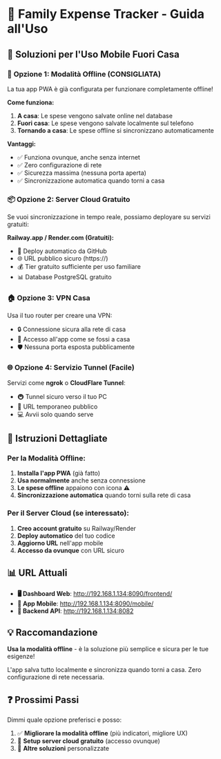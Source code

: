 # 📱 Family Expense Tracker - Guida all'Uso

## 🎯 Soluzioni per l'Uso Mobile Fuori Casa

### 💾 **Opzione 1: Modalità Offline (CONSIGLIATA)**

La tua app PWA è già configurata per funzionare completamente offline!

**Come funziona:**
1. **A casa**: Le spese vengono salvate online nel database
2. **Fuori casa**: Le spese vengono salvate localmente sul telefono
3. **Tornando a casa**: Le spese offline si sincronizzano automaticamente

**Vantaggi:**
- ✅ Funziona ovunque, anche senza internet
- ✅ Zero configurazione di rete
- ✅ Sicurezza massima (nessuna porta aperta)
- ✅ Sincronizzazione automatica quando torni a casa

### 📦 **Opzione 2: Server Cloud Gratuito**

Se vuoi sincronizzazione in tempo reale, possiamo deployare su servizi gratuiti:

**Railway.app / Render.com (Gratuiti):**
- 🚀 Deploy automatico da GitHub
- 🌐 URL pubblico sicuro (https://)
- 💰 Tier gratuito sufficiente per uso familiare
- 📊 Database PostgreSQL gratuito

### 🏠 **Opzione 3: VPN Casa**

Usa il tuo router per creare una VPN:
- 🔒 Connessione sicura alla rete di casa
- 📱 Accesso all'app come se fossi a casa
- 🛡️ Nessuna porta esposta pubblicamente

### 🌐 **Opzione 4: Servizio Tunnel (Facile)**

Servizi come **ngrok** o **CloudFlare Tunnel**:
- 🚇 Tunnel sicuro verso il tuo PC
- 🔗 URL temporaneo pubblico
- 💻 Avvii solo quando serve

## 🚀 Istruzioni Dettagliate

### Per la Modalità Offline:

1. **Installa l'app PWA** (già fatto)
2. **Usa normalmente** anche senza connessione
3. **Le spese offline** appaiono con icona ⚠️
4. **Sincronizzazione automatica** quando torni sulla rete di casa

### Per il Server Cloud (se interessato):

1. **Creo account gratuito** su Railway/Render
2. **Deploy automatico** del tuo codice
3. **Aggiorno URL** nell'app mobile
4. **Accesso da ovunque** con URL sicuro

## 📊 URL Attuali

- **🖥️ Dashboard Web**: http://192.168.1.134:8090/frontend/
- **📱 App Mobile**: http://192.168.1.134:8090/mobile/
- **🔧 Backend API**: http://192.168.1.134:8082

## 💡 Raccomandazione

**Usa la modalità offline** - è la soluzione più semplice e sicura per le tue esigenze!

L'app salva tutto localmente e sincronizza quando torni a casa. Zero configurazione di rete necessaria.

## ❓ Prossimi Passi

Dimmi quale opzione preferisci e posso:
1. ✅ **Migliorare la modalità offline** (più indicatori, migliore UX)
2. 🚀 **Setup server cloud gratuito** (accesso ovunque)
3. 🔧 **Altre soluzioni** personalizzate
